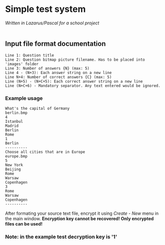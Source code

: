 # Simple test system
*Written in Lazarus/Pascal for a school project*
<br />
<br />

## Input file format documentation
```
Line 1: Question title
Line 2: Question bitmap picture filename. Has to be placed into 'images' folder
Line 3: Number of answers {N} (max: 5)
Line 4 - (N+3): Each answer string on a new line
Line N+4: Number of correct answers {C} (max: 5)
Line (N+5) - (N+C+5): Each correct answer string on a new line
Line (N+C+6) - Mandatory separator. Any text entered would be ignored.
```
### Example usage
```
What's the capital of Germany
berlin.bmp
4
Istanbul
Madrid
Berlin
Rome
1
Berlin
----------
Choose all cities that are in Europe
europe.bmp
5
New York
Beijing
Rome
Warsaw
Copenhagen
3
Rome
Warsaw
Copenhagen
----------
```
After formating your source text file, encrypt it using *Create* - *New* menu in the main window. **Encryption key cannot be recovered! Only encrypted files can be used!**

### **Note**: in the example test decryption key is '1'